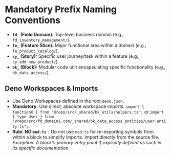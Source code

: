 # Mandatory Prefix Naming Conventions

- **`fd_` (Field Domain):** Top-level business domain (e.g.,
  `fd_inventory_management/`).
- **`fe_` (Feature Slice):** Major functional area within a domain (e.g.,
  `fe_product_catalog/`).
- **`sy_` (Story):** Specific user journey/task within a feature (e.g.,
  `sy_add_new_product/`).
- **`bk_` (Block):** Modular code unit encapsulating specific functionality
  (e.g., `bk_data_access/`).

## Deno Workspaces & Imports

- Use Deno Workspaces defined in the root `deno.json`.
- **Mandatory:** Use direct, absolute workspace imports:
  `import { functionX } from "@repo/src/_shared/bk_utils/helpers.ts";` or
  `import { type User } from "@repo/src/fd_domain1.com/_shared/bk_data_access_entities/user.entity.ts";`.
- **Rule: NO `mod.ts`** - Do not use `mod.ts` for re-exporting symbols from
  within a block to simplify imports. Import directly from the source file.
  _Exception: A block's primary entry point if explicitly defined as such in its
  specific documentation._

